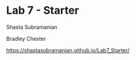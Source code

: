 # Lab 7 - Starter
Shasta Subramanian

Bradley Chester

https://shastasubramanian.github.io/Lab7_Starter/
